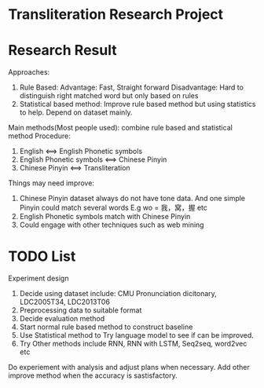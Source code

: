 # Transliteration Research Project

# Research Result
Approaches: 
1. Rule Based: Advantage: Fast, Straight forward Disadvantage: Hard to distinguish right matched word but only based on rules
2. Statistical based method: Improve rule based method but using statistics to help. Depend on dataset mainly.

Main methods(Most people used): combine rule based and statistical method
Procedure:
1. English <==> English Phonetic symbols
2. English Phonetic symbols <==> Chinese Pinyin
3. Chinese Pinyin <==> Transliteration

Things may need improve:
1. Chinese Pinyin dataset always do not have tone data. And one simple Pinyin could match several words
E.g wo = 我，窝，握 etc
2. English Phonetic symbols match with Chinese Pinyin
3. Could engage with other techniques such as web mining

# TODO List
Experiment design

1. Decide using dataset include: CMU Pronunciation dicitonary, LDC2005T34, LDC2013T06
2. Preprocessing data to suitable format
3. Decide evaluation method
4. Start normal rule based method to construct baseline
5. Use Statistical method to Try language model to see if can be improved.
6. Try Other methods include RNN, RNN with LSTM, Seq2seq, word2vec etc

Do experiement with analysis and adjust plans when necessary. Add other improve method when the accuracy is sastisfactory.

